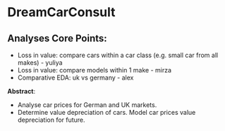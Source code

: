 # DreamCarConsult

## Analyses Core Points:
- Loss in value: compare cars within a car class (e.g. small car from all makes) - yuliya
- Loss in value: compare models within 1 make - mirza
- Comparative EDA: uk vs germany - alex

**Abstract**:
- Analyse car prices for German and UK markets.
- Determine value depreciation of cars. Model car prices value depreciation for future.
